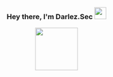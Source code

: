 
<h3 align="center">Hey there, I'm Darlez.Sec</a> <img src="https://emojis.slackmojis.com/emojis/images/1579216111/7550/pikachu_wave.gif?1579216111" width="28" /> </h3>
<p align="center">
<img src="https://i.gifer.com/DirG.gif)" width="100" /> </h3>
</p>


